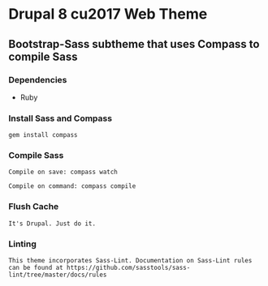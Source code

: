 # Drupal 8 cu2017 Web Theme

## Bootstrap-Sass subtheme that uses Compass to compile Sass

### Dependencies

- Ruby

### Install Sass and Compass

    gem install compass

### Compile Sass

    Compile on save: compass watch

    Compile on command: compass compile

### Flush Cache

    It's Drupal. Just do it.

### Linting

    This theme incorporates Sass-Lint. Documentation on Sass-Lint rules can be found at https://github.com/sasstools/sass-lint/tree/master/docs/rules
